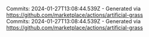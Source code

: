 Commits: 2024-01-27T13:08:44.539Z - Generated via https://github.com/marketplace/actions/artificial-grass
<br>
Commits: 2024-01-27T13:08:44.539Z - Generated via https://github.com/marketplace/actions/artificial-grass
<br>

